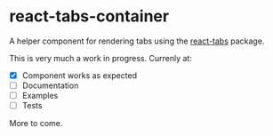 # react-tabs-container
A helper component for rendering tabs using the [react-tabs](https://www.npmjs.com/package/react-tabs) package.

This is very much a work in progress. Currenly at:
- [X] Component works as expected
- [ ] Documentation
- [ ] Examples
- [ ] Tests

More to come.